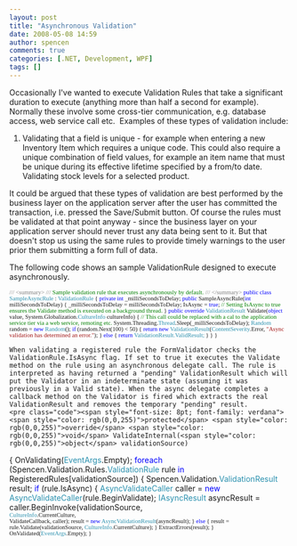 ```yaml
---
layout: post
title: "Asynchronous Validation"
date: 2008-05-08 14:59
author: spencen
comments: true
categories: [.NET, Development, WPF]
tags: []
---
```



Occasionally I've wanted to execute Validation Rules that take a significant duration to execute (anything more than half a second for example). Normally these involve some cross-tier communication, e.g. database access, web service call etc.&nbsp; Examples of these types of validation include:
 

1.  Validating that a field is unique - for example when entering a new Inventory Item which requires a unique code. This could also require a unique combination of field values, for example an item name that must be unique during its effective lifetime specified by a from/to date.  Validating stock levels for a selected product. 

It could be argued that these types of validation are best performed by the business layer on the application server after the user has committed the transaction, i.e. pressed the Save/Submit button. Of course the rules must be validated at that point anyway - since the business layer on your application server should never trust any data being sent to it. But that doesn't stop us using the same rules to provide timely warnings to the user prior them submitting a form full of data. 
 

The following code shows an sample ValidationRule designed to execute asynchronously.


<span style="font-size: 8pt; font-family: verdana"><span style="color: rgb(128,128,128)">///</span><span style="color: rgb(0,128,0)"> </span><span style="color: rgb(128,128,128)">&lt;summary&gt;
///</span><span style="color: rgb(0,128,0)"> Sample validation rule that executes asynchronously by default.
</span><span style="color: rgb(128,128,128)">///</span><span style="color: rgb(0,128,0)"> </span><span style="color: rgb(128,128,128)">&lt;/summary&gt;
</span><span style="color: rgb(0,0,255)">public</span> <span style="color: rgb(0,0,255)">class</span> <span style="color: rgb(43,145,175)">SampleAsyncRule</span> : <span style="color: rgb(43,145,175)">ValidationRule
</span>{
<span style="color: rgb(0,0,255)">private</span> <span style="color: rgb(0,0,255)">int</span> _milliSecondsToDelay;
<span style="color: rgb(0,0,255)">public</span> SampleAsyncRule(<span style="color: rgb(0,0,255)">int</span> milliSecondsToDelay)
{
_milliSecondsToDelay = milliSecondsToDelay;
IsAsync = <span style="color: rgb(0,0,255)">true</span>; <span style="color: rgb(0,128,0)">// Setting IsAsync to true ensures the Validate method is executed on a background thread.
</span>    }
<span style="color: rgb(0,0,255)">public</span> <span style="color: rgb(0,0,255)">override</span> <span style="color: rgb(43,145,175)">ValidationResult</span> Validate(<span style="color: rgb(0,0,255)">object</span> value, System.Globalization.<span style="color: rgb(43,145,175)">CultureInfo</span> cultureInfo)
{
<span style="color: rgb(0,128,0)">// This call could be replaced with a cal to the application service tier via a web service, remoting etc.
</span>        System.Threading.<span style="color: rgb(43,145,175)">Thread</span>.Sleep(_milliSecondsToDelay);
<span style="color: rgb(43,145,175)">Random</span> random = <span style="color: rgb(0,0,255)">new</span> <span style="color: rgb(43,145,175)">Random</span>();
<span style="color: rgb(0,0,255)">if</span> (random.Next(100) &lt; 50)
{
<span style="color: rgb(0,0,255)">return</span> <span style="color: rgb(0,0,255)">new</span> <span style="color: rgb(43,145,175)">ValidationResult</span>(<span style="color: rgb(43,145,175)">ContentSeverity</span>.Error, <span style="color: rgb(163,21,21)">"Async validation has determined an error."</span>);
}
<span style="color: rgb(0,0,255)">else
</span>        {
<span style="color: rgb(0,0,255)">return</span> <span style="color: rgb(43,145,175)">ValidationResult.ValidResult;</span>
}
}
}</span></pre><a href="http://11011.net/software/vspaste"></a>

    
    When validating a registered rule the FormValidator checks the ValidationRule.IsAsync flag. If set to true it executes the Validate method on the rule using an asynchronous delegate call. The rule is interpreted as having returned a "pending" ValidationResult which will put the Validator in an indeterminate state (assuming it was previously in a Valid state). When the async delegate completes a callback method on the Validator is fired which extracts the real ValidationResult and removes the temporary "pending" result.
    <pre class="code"><span style="font-size: 8pt; font-family: verdana"><span style="color: rgb(0,0,255)">protected</span> <span style="color: rgb(0,0,255)">override</span> <span style="color: rgb(0,0,255)">void</span> ValidateInternal(<span style="color: rgb(0,0,255)">object</span> validationSource)
{
OnValidating(<span style="color: rgb(43,145,175)">EventArgs</span>.Empty);
<span style="color: rgb(0,0,255)">foreach</span> (Spencen.Validation.Rules.<span style="color: rgb(43,145,175)">ValidationRule</span> rule <span style="color: rgb(0,0,255)">in</span> RegisteredRules[validationSource])
{
Spencen.Validation.<span style="color: rgb(43,145,175)">ValidationResult</span> result;
<span style="color: rgb(0,0,255)">if</span> (rule.IsAsync)
{
<span style="color: rgb(43,145,175)">AsyncValidateCaller</span> caller = <span style="color: rgb(0,0,255)">new</span> <span style="color: rgb(43,145,175)">AsyncValidateCaller</span>(rule.BeginValidate);
<span style="color: rgb(43,145,175)">IAsyncResult</span> asyncResult = caller.BeginInvoke(validationSource, <br>                                                                                 </span><span style="font-size: 8pt; font-family: verdana"><span style="color: rgb(43,145,175)">CultureInfo</span>.CurrentCulture, <br>                                                                                 ValidateCallback, caller);
result = <span style="color: rgb(0,0,255)">new</span> <span style="color: rgb(43,145,175)">AsyncValidationResult</span>(asyncResult);
}
<span style="color: rgb(0,0,255)">else
</span>        {
result = rule.Validate(validationSource, <span style="color: rgb(43,145,175)">CultureInfo</span>.CurrentCulture);
}
ExtractErrors(result);
}
OnValidated(<span style="color: rgb(43,145,175)">EventArgs</span>.Empty);
}</span>


